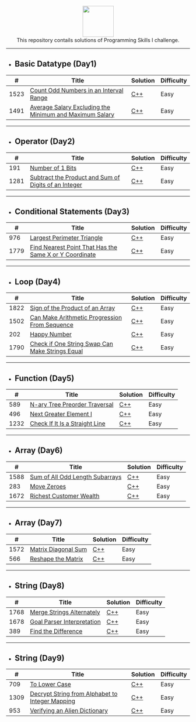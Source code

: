 <p align="center">
    <a href="https://leetcode.com/kanhaiya/">
        <img height=85 src="https://github.com/Java-aid/LeetCodeSolutions/blob/master/LeetCodeSolutions/src/main/resources/imgs/leetcode.png">
    </a>
    <br>This repository contails solutions of Programming Skills I challenge.
</p>

---

- ## Basic Datatype (Day1)

| #           | Title                                       | Solution  | Difficulty|
| ----------- | -----------                                 |-----------|---------- |
| 1523        | [Count Odd Numbers in an Interval Range](https://leetcode.com/problems/count-odd-numbers-in-an-interval-range/)|[C++](leetcode_Solutions/Day1/Count_Odd_Numbers.md)| Easy|
| 1491        | [Average Salary Excluding the Minimum and Maximum Salary](https://leetcode.com/problems/average-salary-excluding-the-minimum-and-maximum-salary/) |[C++](leetcode_Solutions/Day1/Avg_Salary_Exc_MinMax_Salary.md)| Easy |

---
- ## Operator (Day2)
| #           | Title                                       | Solution  | Difficulty|
| ----------- | -----------                                 |-----------|---------- |
| 191        | [Number of 1 Bits](https://leetcode.com/problems/number-of-1-bits/) | [C++](leetcode_Solutions/Day2/Number_of_one_bits.md) | Easy |
| 1281     | [Subtract the Product and Sum of Digits of an Integer](https://leetcode.com/problems/subtract-the-product-and-sum-of-digits-of-an-integer/) | [C++](leetcode_Solutions/Day2/Sub_productAndsum_of_digits.md) | Easy |

---
- ## Conditional Statements (Day3)
| #           | Title                                       | Solution  | Difficulty|
| ----------- | -----------                                 |-----------|---------- |
| 976         | [Largest Perimeter Triangle](https://leetcode.com/problems/largest-perimeter-triangle/) | [C++](https://github.com/pilipi-puu-puu/Leetcode_ProgrammingSkills-I/blob/main/leetcode_Solutions/Day3/Largest%20Perimeter%20Triangle.md) | Easy |
| 1779   | [Find Nearest Point That Has the Same X or Y Coordinate](https://leetcode.com/problems/find-nearest-point-that-has-the-same-x-or-y-coordinate/) | [C++](https://github.com/pilipi-puu-puu/Leetcode_ProgrammingSkills-I/blob/main/leetcode_Solutions/Day3/Find%20Nearest%20Point.md) | Easy |

---
- ## Loop (Day4)
| #           | Title                                       | Solution  | Difficulty|
| ----------- | -----------                                 |-----------|---------- |
| 1822        | [Sign of the Product of an Array](https://leetcode.com/problems/sign-of-the-product-of-an-array/) | [C++](https://github.com/pilipi-puu-puu/Leetcode_ProgrammingSkills-I/blob/main/leetcode_Solutions/Day4/Sign_of%20the%20Product%20of%20an%20Array.md) | Easy |
| 1502   | [Can Make Arithmetic Progression From Sequence](https://leetcode.com/problems/can-make-arithmetic-progression-from-sequence/) | [C++](https://github.com/pilipi-puu-puu/Leetcode_ProgrammingSkills-I/blob/main/leetcode_Solutions/Day4/Can%20Make%20Arithmetic%20Progression%20From%20Sequence.md) |Easy|
| 202 | [Happy Number](https://leetcode.com/problems/happy-number/) | [C++](https://github.com/pilipi-puu-puu/Leetcode_ProgrammingSkills-I/blob/main/leetcode_Solutions/Day4/Happy_Number.md) | Easy |
| 1790 | [Check if One String Swap Can Make Strings Equal](https://leetcode.com/problems/check-if-one-string-swap-can-make-strings-equal/) | [C++](https://github.com/pilipi-puu-puu/Leetcode_ProgrammingSkills-I/blob/main/leetcode_Solutions/Day4/String_Swap.md) | Easy |

---
- ## Function (Day5)
| #           | Title                                       | Solution  | Difficulty|
| ----------- | -----------                                 |-----------|---------- |
| 589   | [N-ary Tree Preorder Traversal](https://leetcode.com/problems/n-ary-tree-preorder-traversal/) | [C++](https://github.com/pilipi-puu-puu/Leetcode_ProgrammingSkills-I/blob/main/leetcode_Solutions/Day5/N-ary%20Tree%20Preorder%20Traversal.md) | Easy |
| 496 | [Next Greater Element I](https://leetcode.com/problems/next-greater-element-i/) | [C++](https://github.com/pilipi-puu-puu/Leetcode_ProgrammingSkills-I/blob/main/leetcode_Solutions/Day5/Next%20Greater%20Element%20I.md) | Easy |
| 1232 | [Check If It Is a Straight Line](https://leetcode.com/problems/check-if-it-is-a-straight-line/) | [C++](https://github.com/pilipi-puu-puu/Leetcode_ProgrammingSkills-I/blob/main/leetcode_Solutions/Day5/Check%20if%20it%20a%20straight%20line.md) | Easy |

---
- ## Array (Day6)
| #           | Title                                       | Solution  | Difficulty|
| ----------- | -----------                                 |-----------|---------- |
| 1588 | [Sum of All Odd Length Subarrays](https://leetcode.com/problems/sum-of-all-odd-length-subarrays/) | [C++](https://github.com/pilipi-puu-puu/Leetcode_ProgrammingSkills-I/blob/main/leetcode_Solutions/Day6/Sum%20of%20All%20Odd%20Length%20Subarrays.md) | Easy |
| 283 | [Move Zeroes](https://leetcode.com/problems/move-zeroes/) | [C++](https://github.com/pilipi-puu-puu/Leetcode_ProgrammingSkills-I/blob/main/leetcode_Solutions/Day6/Move%20Zeroes.md) | Easy |
| 1672 | [Richest Customer Wealth](https://leetcode.com/problems/richest-customer-wealth/) | [C++](https://github.com/pilipi-puu-puu/Leetcode_ProgrammingSkills-I/blob/main/leetcode_Solutions/Day6/Richest%20Customer%20Wealth.md) | Easy |

---
- ## Array (Day7)
| #           | Title                                       | Solution  | Difficulty|
| ----------- | -----------                                 |-----------|---------- |
| 1572 | [Matrix Diagonal Sum](https://leetcode.com/problems/matrix-diagonal-sum/) | [C++](https://github.com/pilipi-puu-puu/Leetcode_ProgrammingSkills-I/blob/main/leetcode_Solutions/Day7/Matrix%20Diagonal%20Sum.md) | Easy |
| 566 | [Reshape the Matrix](https://leetcode.com/problems/reshape-the-matrix/) | [C++](https://github.com/pilipi-puu-puu/Leetcode_ProgrammingSkills-I/blob/main/leetcode_Solutions/Day7/Reshape%20the%20Matrix.md) | Easy |

---
- ## String (Day8)
| #           | Title                                       | Solution  | Difficulty|
| ----------- | -----------                                 |-----------|---------- |
| 1768 | [Merge Strings Alternately](https://leetcode.com/problems/merge-strings-alternately/) | [C++](https://github.com/pilipi-puu-puu/Leetcode_ProgrammingSkills-I/blob/main/leetcode_Solutions/Day8/Merge%20Strings%20Alternately.md) | Easy |
| 1678 | [Goal Parser Interpretation](https://leetcode.com/problems/goal-parser-interpretation/) | [C++](https://github.com/pilipi-puu-puu/Leetcode_ProgrammingSkills-I/blob/main/leetcode_Solutions/Day8/Goal%20Parser%20Interpretation.md) | Easy |
| 389 | [Find the Difference](https://leetcode.com/problems/find-the-difference/) | [C++](https://github.com/pilipi-puu-puu/Leetcode_ProgrammingSkills-I/blob/main/leetcode_Solutions/Day8/Find%20the%20Difference.md) | Easy |

---
- ## String (Day9)
| #           | Title                                       | Solution  | Difficulty|
| ----------- | -----------                                 |-----------|---------- |
| 709 | [To Lower Case](https://leetcode.com/problems/to-lower-case/) | [C++](https://github.com/pilipi-puu-puu/Leetcode_ProgrammingSkills-I/blob/main/leetcode_Solutions/Day9/To%20Lower%20Case.md) | Easy |
| 1309 | [Decrypt String from Alphabet to Integer Mapping](https://leetcode.com/problems/decrypt-string-from-alphabet-to-integer-mapping/) | [C++](https://github.com/pilipi-puu-puu/Leetcode_ProgrammingSkills-I/blob/main/leetcode_Solutions/Day9/Decrypt%20String%20from%20Alphabet%20to%20Integer%20Mapping.md) | Easy |
| 953 | [Verifying an Alien Dictionary](https://leetcode.com/problems/verifying-an-alien-dictionary/) | [C++](https://github.com/pilipi-puu-puu/Leetcode_ProgrammingSkills-I/blob/main/leetcode_Solutions/Day9/Verifying%20an%20alien%20dictionary.md) | Easy |




